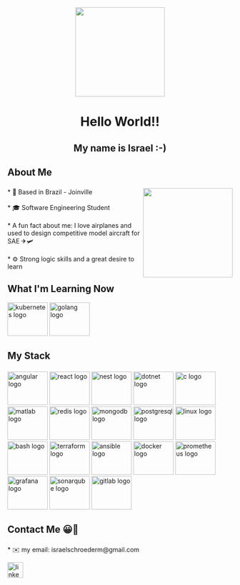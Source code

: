<div align="center">
  <img height="200" src="https://images-wixmp-ed30a86b8c4ca887773594c2.wixmp.com/f/4579ee4a-1fea-4e31-bfb0-b98a73dd982c/de2sszx-50b19d7b-19fd-42f5-8c03-dcea26d0ef0f.gif?token=eyJ0eXAiOiJKV1QiLCJhbGciOiJIUzI1NiJ9.eyJzdWIiOiJ1cm46YXBwOjdlMGQxODg5ODIyNjQzNzNhNWYwZDQxNWVhMGQyNmUwIiwiaXNzIjoidXJuOmFwcDo3ZTBkMTg4OTgyMjY0MzczYTVmMGQ0MTVlYTBkMjZlMCIsIm9iaiI6W1t7InBhdGgiOiJcL2ZcLzQ1NzllZTRhLTFmZWEtNGUzMS1iZmIwLWI5OGE3M2RkOTgyY1wvZGUyc3N6eC01MGIxOWQ3Yi0xOWZkLTQyZjUtOGMwMy1kY2VhMjZkMGVmMGYuZ2lmIn1dXSwiYXVkIjpbInVybjpzZXJ2aWNlOmZpbGUuZG93bmxvYWQiXX0.pGWNIn-072dXsj3rP5vGpWsuyXuDhqkc793yA4mvWhk"  />
</div>

###
<h1 align="center">Hello World!!</h1>
<h2 align="center">My name is Israel :-)</h2>

###
<h2 align="left">About Me</h2>

###

<img align="right" height="200" src="https://media3.giphy.com/media/zOvBKUUEERdNm/giphy.gif?cid=ecf05e47htxxo29360v5iow91pvq0n5g4cvic8y7vmq2di41&rid=giphy.gif&ct=g"  />

###

<p align="left">* 📍 Based in Brazil - Joinville<br><br>* 🎓 Software Engineering Student<br><br>* A fun fact about me: I love airplanes and used to design competitive model aircraft for SAE ✈🛩<br><br>* ⚙ Strong logic skills and a great desire to learn</p>

###

<h2 align="left">What I'm Learning Now</h2>

<div align="left">
  <img src="https://cdn.jsdelivr.net/gh/devicons/devicon/icons/kubernetes/kubernetes-plain.svg" height="75" width="90" alt="kubernetes logo"  />
  <img src="https://cdn.jsdelivr.net/gh/devicons/devicon/icons/go/go-original.svg" height="75" width="90" alt="golang logo"  />
</div>

###

<h2 align="left">My Stack</h2>

###

<div align="left">
  <img src="https://cdn.jsdelivr.net/gh/devicons/devicon@latest/icons/angular/angular-original.svg" height="75" width="90" alt="angular logo"  />
  <img src="https://cdn.jsdelivr.net/gh/devicons/devicon@latest/icons/react/react-original.svg" height="75" width="90" alt="react logo"  />
  <img src="https://cdn.jsdelivr.net/gh/devicons/devicon@latest/icons/nestjs/nestjs-original.svg" height="75" width="90" alt="nest logo"  />
  <img src="https://cdn.jsdelivr.net/gh/devicons/devicon@latest/icons/dotnetcore/dotnetcore-original.svg" height="75" width="90" alt="dotnet logo"  />
  <img src="https://cdn.jsdelivr.net/gh/devicons/devicon/icons/c/c-original.svg" height="75" width="90" alt="c logo"  />
  <img src="https://cdn.jsdelivr.net/gh/devicons/devicon/icons/matlab/matlab-original.svg" height="75" width="90" alt="matlab logo"  />
  <img src="https://cdn.jsdelivr.net/gh/devicons/devicon@latest/icons/redis/redis-original.svg" height="75" width="90" alt="redis logo"  />
  <img src="https://cdn.jsdelivr.net/gh/devicons/devicon@latest/icons/mongodb/mongodb-original.svg" height="75" width="90" alt="mongodb logo"  />
  <img src="https://cdn.jsdelivr.net/gh/devicons/devicon@latest/icons/postgresql/postgresql-original.svg" height="75" width="90" alt="postgresql logo"  />
  <img src="https://cdn.jsdelivr.net/gh/devicons/devicon/icons/linux/linux-original.svg" height="75" width="90" alt="linux logo"  />
  <img src="https://cdn.jsdelivr.net/gh/devicons/devicon@latest/icons/bash/bash-original.svg" height="75" width="90" alt="bash logo"  />
  <img src="https://cdn.jsdelivr.net/gh/devicons/devicon@latest/icons/terraform/terraform-original.svg" height="75" width="90" alt="terraform logo"  />
  <img src="https://cdn.jsdelivr.net/gh/devicons/devicon@latest/icons/ansible/ansible-original.svg" height="75" width="90" alt="ansible logo"  />
  <img src="https://cdn.jsdelivr.net/gh/devicons/devicon@latest/icons/docker/docker-original.svg" height="75" width="90" alt="docker logo"  />
  <img src="https://cdn.jsdelivr.net/gh/devicons/devicon@latest/icons/prometheus/prometheus-original.svg" height="75" width="90" alt="prometheus logo"  />
  <img src="https://cdn.jsdelivr.net/gh/devicons/devicon@latest/icons/grafana/grafana-original.svg" height="75" width="90" alt="grafana logo"  />
  <img src="https://cdn.jsdelivr.net/gh/devicons/devicon@latest/icons/sonarqube/sonarqube-original-wordmark.svg" height="75" width="90" alt="sonarqube logo"  />
  <img src="https://cdn.jsdelivr.net/gh/devicons/devicon@latest/icons/gitlab/gitlab-original.svg" height="75" width="90" alt="gitlab logo"  />
</div>

###

<h2 align="left">Contact Me 😀📲</h2>

###

<p align="left">* ✉️ my email: israelschroederm@gmail.com<br></p>

<div align="left">
  <a href="https://www.linkedin.com/in/israel-schroeder/" target="_blank">
    <img src="https://img.shields.io/static/v1?message=LinkedIn&logo=linkedin&label=&color=0077B5&logoColor=white&labelColor=&style=for-the-badge" height="35" alt="linkedin logo"  />
  </a>
</div>
